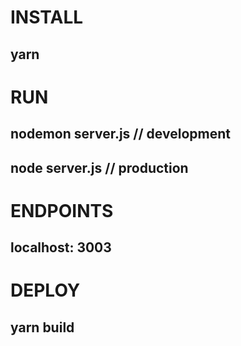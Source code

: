 # INSTALL 
## yarn 

# RUN 
## nodemon server.js // development
## node server.js // production

# ENDPOINTS 
## localhost: 3003

# DEPLOY 
## yarn build
